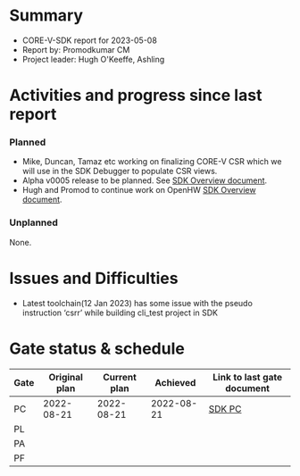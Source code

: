 # Summary

- CORE-V-SDK report for 2023-05-08
- Report by: Promodkumar CM
- Project leader: Hugh O'Keeffe, Ashling


# Activities and progress since last report

### Planned

- Mike, Duncan, Tamaz etc working on finalizing CORE-V CSR which we will use in the SDK Debugger to populate CSR views.
- Alpha v0005 release to be planned. See [SDK Overview document](https://docs.google.com/document/d/1pdm5ZwH6GKYAabQpQ8HwzvLy4g0O1JPzRHZVA8GHVc4/edit).
- Hugh and Promod to continue work on OpenHW [SDK Overview document](https://docs.google.com/document/d/1pdm5ZwH6GKYAabQpQ8HwzvLy4g0O1JPzRHZVA8GHVc4/edit).

### Unplanned

None.

# Issues and Difficulties

- Latest toolchain(12 Jan 2023) has some issue with the pseudo instruction ‘csrr’ while building cli_test project in SDK

# Gate status & schedule

|	Gate	| Original plan	| Current plan	| Achieved  	| Link to last gate document  																		|
|	----	| -------------	| ----------	| ----------	| ----------------------																		|
|	PC	| 2022-08-21	|  2022-08-21	| 2022-08-21	| [SDK PC](https://github.com/openhwgroup/programs/blob/master/Project-Descriptions-and-Plans/SDK/sdk-project-concept.md)	|
|	PL	|		|		|	    		    |																						|
|	PA	|			|		    	|		    	|																						|
|	PF	|			|		    	|		    	|																						|

